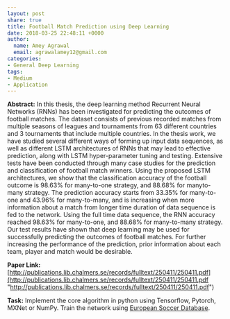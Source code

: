 ```yaml
---
layout: post
share: true
title: Football Match Prediction using Deep Learning
date: 2018-03-25 22:48:11 +0000
author:
  name: Amey Agrawal
  email: agrawalamey12@gmail.com
categories:
- General Deep Learning
tags:
- Medium
- Application
---
```

**Abstract:** In this thesis, the deep learning method Recurrent Neural Networks (RNNs) has been investigated for predicting the outcomes of football matches. The dataset consists of previous recorded matches from multiple seasons of leagues and tournaments from 63 different countries and 3 tournaments that include multiple countries. In the thesis work, we have studied several different ways of forming up input data sequences, as well as different LSTM architectures of RNNs that may lead to effective prediction, along with LSTM hyper-parameter tuning and testing. Extensive tests have been conducted through many case studies for the prediction and classification of football match winners. Using the proposed LSTM architectures, we show that the classification accuracy of the football outcome is 98.63% for many-to-one strategy, and 88.68% for manyto-many strategy. The prediction accuracy starts from 33.35% for many-to-one and 43.96% for many-to-many, and is increasing when more information about a match from longer time duration of data sequence is fed to the network. Using the full time data sequence, the RNN accuracy reached 98.63% for many-to-one, and 88.68% for many-to-many strategy. Our test results have shown that deep learning may be used for successfully predicting the outcomes of football matches. For further increasing the performance of the prediction, prior information about each team, player and match would be desirable.

**Paper Link:** [http://publications.lib.chalmers.se/records/fulltext/250411/250411.pdf](http://publications.lib.chalmers.se/records/fulltext/250411/250411.pdf "http://publications.lib.chalmers.se/records/fulltext/250411/250411.pdf")

**Task:** Implement the core algorithm in python using Tensorflow, Pytorch, MXNet or NumPy. Train the network using [European Soccer Database]().